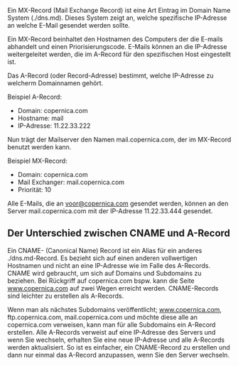 Ein MX-Record (Mail Exchange Record) ist eine Art Eintrag im Domain Name
System (./dns.md). Dieses System zeigt an, welche spezifische IP-Adresse an
welche E-Mail gesendet werden sollte.

Ein MX-Record beinhaltet den Hostnamen des Computers der die E-mails
abhandelt und einen Priorisierungscode. E-Mails können an die IP-Adresse
weitergeleitet werden, die im A-Record für den spezifischen Host
eingestellt ist.

Das A-Record (oder Record-Adresse) bestimmt, welche IP-Adresse zu
welcherm Domainnamen gehört.

Beispiel A-Record:

-   Domain: copernica.com
-   Hostname: mail
-   IP-Adresse: 11.22.33.222

Nun trägt der Mailserver den Namen mail.copernica.com, der im MX-Record
benutzt werden kann.

Beispiel MX-Record:

-   Domain: copernica.com
-   Mail Exchanger: mail.copernica.com
-   Priorität: 10

Alle E-Mails, die an voor@copernica.com gesendet werden, können an den
Server mail.copernica.com mit der IP-Adresse 11.22.33.444 gesendet.

Der Unterschied zwischen CNAME und A-Record
-------------------------------------------

Ein CNAME- (Canonical Name) Record ist ein Alias für ein anderes
./dns.md-Record. Es bezieht sich auf einen anderen vollwertigen Hostnamen und
nicht an eine IP-Adresse wie im Falle des A-Records. CNAME wird
gebraucht, um sich auf Domains und Subdomains zu beziehen. Bei Rückgriff
auf copernica.com bspw. kann die Seite www.copernica.com auf zwei Wegen
erreicht werden. CNAME-Records sind leichter zu erstellen als A-Records.

Wenn man als nächstes Subdomains veröffentlicht; www.copernica.com,
ftp.copernica.com, mail.copernica.com und möchte diese alle an
copernica.com verweisen, kann man für alle Subdomains ein A-Record
erstellen. Alle A-Records verweist auf eine IP-Adresse des Servers und
wenn Sie wechseln, erhalten Sie eine neue IP-Adresse und alle A-Records
werden aktualisiert. So ist es einfacher, ein CNAME-Record zu erstellen
und dann nur einmal das A-Record anzupassen, wenn Sie den Server
wechseln.
